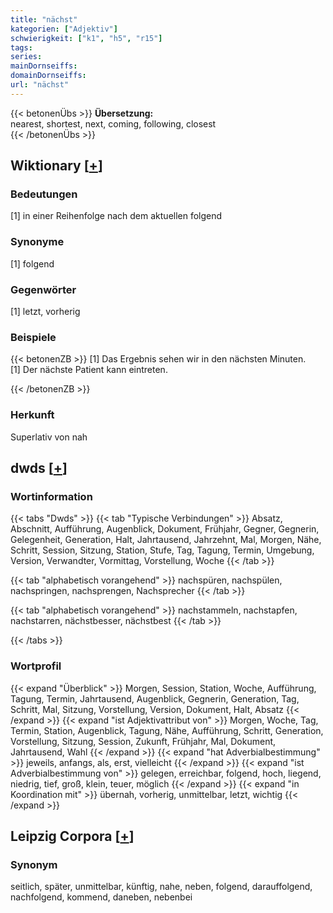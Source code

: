 ```yaml
---
title: "nächst"
kategorien: ["Adjektiv"]
schwierigkeit: ["k1", "h5", "r15"]
tags:
series:
mainDornseiffs:
domainDornseiffs:
url: "nächst"
---
```


{{< betonenÜbs >}}
**Übersetzung:**  
nearest, shortest, next, coming, following, closest  
{{< /betonenÜbs >}}

## Wiktionary [[+](https://de.wiktionary.org/wiki/nächst)]

### Bedeutungen
[1] in einer Reihenfolge nach dem aktuellen folgend  

### Synonyme
[1] folgend  

### Gegenwörter
[1] letzt, vorherig  

### Beispiele
{{< betonenZB >}}
[1] Das Ergebnis sehen wir in den nächsten Minuten.  
[1] Der nächste Patient kann eintreten.  

{{< /betonenZB >}}
### Herkunft
Superlativ von nah  



## dwds [[+](https://www.dwds.de/wb/nächst)]

### Wortinformation
{{< tabs "Dwds" >}}
{{< tab "Typische Verbindungen" >}}
Absatz, Abschnitt, Aufführung, Augenblick, Dokument, Frühjahr, Gegner, Gegnerin, Gelegenheit, Generation, Halt, Jahrtausend, Jahrzehnt, Mal, Morgen, Nähe, Schritt, Session, Sitzung, Station, Stufe, Tag, Tagung, Termin, Umgebung, Version, Verwandter, Vormittag, Vorstellung, Woche
{{< /tab >}}

{{< tab "alphabetisch vorangehend" >}}
nachspüren, nachspülen, nachspringen, nachsprengen, Nachsprecher
{{< /tab >}}

{{< tab "alphabetisch vorangehend" >}}
nachstammeln, nachstapfen, nachstarren, nächstbesser, nächstbest
{{< /tab >}}

{{< /tabs >}}

### Wortprofil
{{< expand "Überblick" >}} Morgen, Session, Station, Woche, Aufführung, Tagung, Termin, Jahrtausend, Augenblick, Gegnerin, Generation, Tag, Schritt, Mal, Sitzung, Vorstellung, Version, Dokument, Halt, Absatz {{< /expand >}}
{{< expand "ist Adjektivattribut von" >}} Morgen, Woche, Tag, Termin, Station, Augenblick, Tagung, Nähe, Aufführung, Schritt, Generation, Vorstellung, Sitzung, Session, Zukunft, Frühjahr, Mal, Dokument, Jahrtausend, Wahl {{< /expand >}}
{{< expand "hat Adverbialbestimmung" >}} jeweils, anfangs, als, erst, vielleicht {{< /expand >}}
{{< expand "ist Adverbialbestimmung von" >}} gelegen, erreichbar, folgend, hoch, liegend, niedrig, tief, groß, klein, teuer, möglich {{< /expand >}}
{{< expand "in Koordination mit" >}} übernah, vorherig, unmittelbar, letzt, wichtig {{< /expand >}}

## Leipzig Corpora [[+](https://corpora.uni-leipzig.de/en/res?word=nächst&corpusId=deu_newscrawl-public_2018)]


### Synonym
seitlich, später, unmittelbar, künftig, nahe, neben, folgend, darauffolgend, nachfolgend, kommend, daneben, nebenbei

